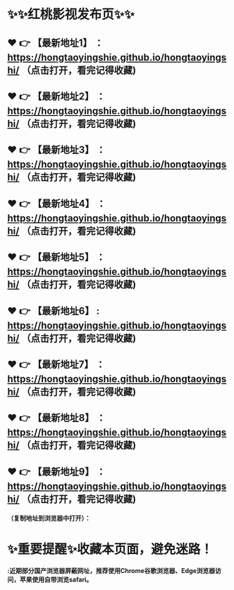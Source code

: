 # :sparkles::sparkles:红桃影视发布页:sparkles::sparkles:

 :heart: :point_right: 【最新地址1】 ：https://hongtaoyingshie.github.io/hongtaoyingshi/  （点击打开，看完记得收藏)
 ------
 :heart: :point_right: 【最新地址2】 ：https://hongtaoyingshie.github.io/hongtaoyingshi/   （点击打开，看完记得收藏)
 ------
 :heart: :point_right: 【最新地址3】 ：https://hongtaoyingshie.github.io/hongtaoyingshi/    （点击打开，看完记得收藏)
 ------
 :heart: :point_right: 【最新地址4】 ：https://hongtaoyingshie.github.io/hongtaoyingshi/   （点击打开，看完记得收藏)
 ------
 :heart: :point_right: 【最新地址5】 ：https://hongtaoyingshie.github.io/hongtaoyingshi/  （点击打开，看完记得收藏)
 ------
 :heart: :point_right: 【最新地址6】 : https://hongtaoyingshie.github.io/hongtaoyingshi/    （点击打开，看完记得收藏)
 ------
 :heart: :point_right: 【最新地址7】 ：https://hongtaoyingshie.github.io/hongtaoyingshi/   （点击打开，看完记得收藏)
 ------
 :heart: :point_right: 【最新地址8】 ：https://hongtaoyingshie.github.io/hongtaoyingshi/  （点击打开，看完记得收藏)
 ------
 :heart: :point_right: 【最新地址9】 ：https://hongtaoyingshie.github.io/hongtaoyingshi/  （点击打开，看完记得收藏)
  ------

  
#### （复制地址到浏览器中打开）：
# :sparkles:重要提醒:sparkles:收藏本页面，避免迷路！
#### :近期部分国产浏览器屏蔽网址，推荐使用Chrome谷歌浏览器、Edge浏览器访问，苹果使用自带浏览safari。
